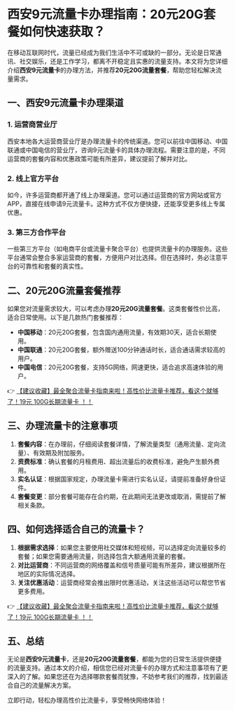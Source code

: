 # 西安9元流量卡办理指南：20元20G套餐如何快速获取？

在移动互联网时代，流量已经成为我们生活中不可或缺的一部分。无论是日常通讯、社交娱乐，还是工作学习，都离不开稳定且实惠的流量支持。本文将为您详细介绍**西安9元流量卡**的办理方法，并推荐**20元20G流量套餐**，帮助您轻松解决流量需求。

## 一、西安9元流量卡办理渠道

### 1. 运营商营业厅
西安本地各大运营商营业厅是办理流量卡的传统渠道。您可以前往中国移动、中国联通或中国电信的营业厅，咨询9元流量卡的具体办理流程。需要注意的是，不同运营商的套餐内容和优惠政策可能有所差异，建议提前了解并对比。

### 2. 线上官方平台
如今，许多运营商都开通了线上办理渠道。您可以通过运营商的官方网站或官方APP，直接在线申请9元流量卡。这种方式不仅方便快捷，还能享受更多线上专属优惠。

### 3. 第三方合作平台
一些第三方平台（如电商平台或流量卡聚合平台）也提供流量卡的办理服务。这些平台通常会整合多家运营商的套餐，方便用户对比选择。但在选择时，务必注意平台的可靠性和套餐的真实性。

## 二、20元20G流量套餐推荐

如果您对流量需求较大，可以考虑办理**20元20G流量套餐**。这类套餐性价比高，适合日常使用。以下是几款热门套餐推荐：

- **中国移动**：20元20G套餐，包含国内通用流量，有效期30天，适合长期使用。
- **中国联通**：20元20G套餐，额外赠送100分钟通话时长，适合通话需求较高的用户。
- **中国电信**：20元20G套餐，支持5G网络，网速更快，适合追求高速体验的用户。

👉 [【建议收藏】最全聚合流量卡指南来啦！高性价比流量卡推荐，看这个就够了！19元 100G长期流量卡 ！！](https://bit.ly/Liuliangka)

## 三、办理流量卡的注意事项

1. **套餐内容**：在办理前，仔细阅读套餐详情，了解流量类型（通用流量、定向流量）、有效期及附加服务。
2. **资费标准**：确认套餐的月租费用、超出流量后的收费标准，避免产生额外费用。
3. **实名认证**：根据国家规定，办理流量卡需进行实名认证，请提前准备好身份证件。
4. **套餐变更**：部分套餐可能存在合约期，在此期间无法更改或取消，需提前了解相关条款。

## 四、如何选择适合自己的流量卡？

1. **根据需求选择**：如果您主要使用社交媒体和短视频，可以选择定向流量较多的套餐；如果您需要通用流量，则选择包含大额通用流量的套餐。
2. **对比运营商**：不同运营商的网络覆盖和信号质量可能有所差异，建议根据所在地区的实际情况选择。
3. **关注优惠活动**：运营商经常会推出限时优惠活动，关注这些活动可以帮您节省更多费用。

👉 [【建议收藏】最全聚合流量卡指南来啦！高性价比流量卡推荐，看这个就够了！19元 100G长期流量卡 ！！](https://bit.ly/Liuliangka)

## 五、总结

无论是**西安9元流量卡**，还是**20元20G流量套餐**，都能为您的日常生活提供便捷的流量支持。通过本文的介绍，相信您已经对流量卡的办理方式和注意事项有了更深入的了解。如果您还在为选择哪款套餐而犹豫，不妨参考我们的推荐，找到最适合自己的流量解决方案。

立即行动，轻松办理高性价比流量卡，享受畅快网络体验！